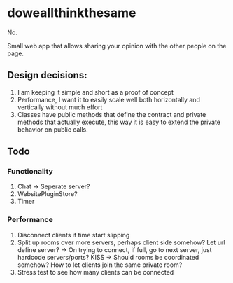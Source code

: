 # doweallthinkthesame
No.

Small web app that allows sharing your opinion with the other people on the page.

## Design decisions:
1. I am keeping it simple and short as a proof of concept
2. Performance, I want it to easily scale well both horizontally and vertically without much effort
3. Classes have public methods that define the contract and private methods that actually execute, this way it is easy to extend the private behavior on public calls.

## Todo

### Functionality
1. Chat -> Seperate server?
2. WebsitePluginStore?
3. Timer

### Performance
1. Disconnect clients if time start slipping
2. Split up rooms over more servers, perhaps client side somehow? Let url define server?
  -> On trying to connect, if full, go to next server, just hardcode servers/ports? KISS
  -> Should rooms be coordinated somehow? How to let clients join the same private room?
3. Stress test to see how many clients can be connected

